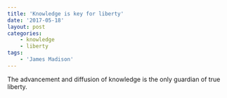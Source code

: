 ```yaml
---
title: 'Knowledge is key for liberty'
date: '2017-05-18'
layout: post
categories:
    - knowledge
    - liberty
tags:
    - 'James Madison'
---
```


The advancement and diffusion of knowledge is the only guardian of true liberty.
